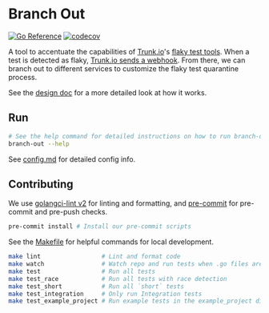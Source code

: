 # Branch Out

[![Go Reference](https://pkg.go.dev/badge/github.com/smartcontractkit/branch-out.svg)](https://pkg.go.dev/github.com/smartcontractkit/branch-out)
[![codecov](https://codecov.io/gh/smartcontractkit/branch-out/graph/badge.svg?token=6W67C75JQX)](https://codecov.io/gh/smartcontractkit/branch-out)

A tool to accentuate the capabilities of [Trunk.io](https://trunk.io/)'s [flaky test tools](https://docs.trunk.io/flaky-tests/overview). When a test is detected as flaky, [Trunk.io sends a webhook](https://docs.trunk.io/flaky-tests/webhooks). From there, we can branch out to different services to customize the flaky test quarantine process.

See the [design doc](./design.md) for a more detailed look at how it works.

## Run

```sh
# See the help command for detailed instructions on how to run branch-out
branch-out --help
```

See [config.md](./config.md) for detailed config info.

## Contributing

We use [golangci-lint v2](https://golangci-lint.run/) for linting and formatting, and [pre-commit](https://pre-commit.com/) for pre-commit and pre-push checks.

```sh
pre-commit install # Install our pre-commit scripts
```

See the [Makefile](./Makefile) for helpful commands for local development.

```sh
make lint                 # Lint and format code
make watch                # Watch repo and run tests when .go files are saved
make test                 # Run all tests
make test_race            # Run all tests with race detection
make test_short           # Run all `short` tests
make test_integration     # Only run Integration tests
make test_example_project # Run example tests in the example_project directory
```
